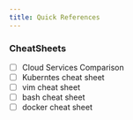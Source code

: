 ```yaml
---
title: Quick References
---
```


### CheatSheets

- [ ] Cloud Services Comparison
- [ ] Kuberntes cheat sheet
- [ ] vim cheat sheet
- [ ] bash cheat sheet
- [ ] docker cheat sheet